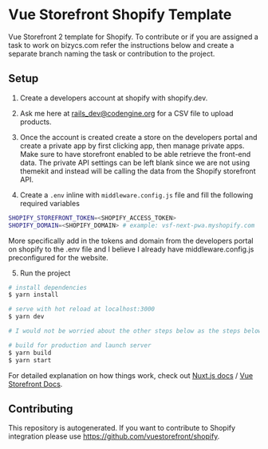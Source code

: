 # Vue Storefront Shopify Template

Vue Storefront 2 template for Shopify. To contribute or if you are assigned a task to work on bizycs.com refer the instructions below and create a separate branch naming the task or contribution to the project.

## Setup
1. Create a developers account at shopify with shopify.dev.

2. Ask me here at rails_dev@codengine.org for a CSV file to upload products.

3. Once the account is created create a store on the developers portal and create a private app by first clicking app, then 
manage private apps. Make sure to have storefront enabled to be able retrieve the front-end data. The private API settings can be left blank since we are not using themekit and instead will be calling the data from the Shopify storefront API.

4. Create a `.env` inline with `middleware.config.js` file and fill the following required variables

```bash
SHOPIFY_STOREFRONT_TOKEN=<SHOPIFY_ACCESS_TOKEN>
SHOPIFY_DOMAIN=<SHOPIFY_DOMAIN> # example: vsf-next-pwa.myshopify.com
```

More specifically add in the tokens and domain from the developers portal on shopify to the .env file and I believe I already have middleware.config.js preconfigured for the website. 

5. Run the project

``` bash
# install dependencies
$ yarn install

# serve with hot reload at localhost:3000
$ yarn dev

# I would not be worried about the other steps below as the steps below are for deployment than contributing or working on a task given.

# build for production and launch server
$ yarn build
$ yarn start
```

For detailed explanation on how things work, check out [Nuxt.js docs](https://nuxtjs.org) / [Vue Storefront Docs](https://docs.vuestorefront.io/v2/).

## Contributing

This repository is autogenerated. If you want to contribute to Shopify integration please use https://github.com/vuestorefront/shopify.
